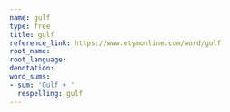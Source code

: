 ```yaml
---
name: gulf
type: free
title: gulf
reference_link: https://www.etymonline.com/word/gulf
root_name: 
root_language: 
denotation: 
word_sums:
- sum: 'Gulf + '
  respelling: gulf
---
```

